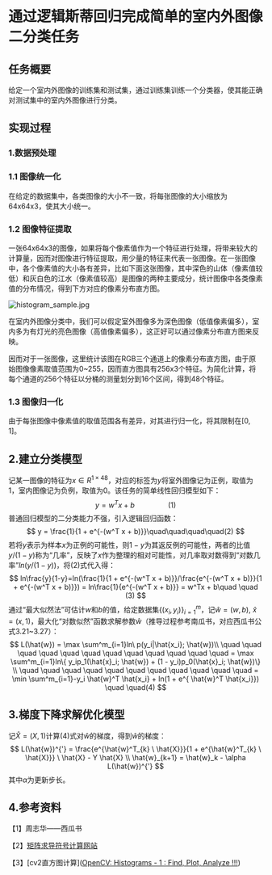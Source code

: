 # 通过逻辑斯蒂回归完成简单的室内外图像二分类任务

## 任务概要

给定一个室内外图像的训练集和测试集，通过训练集训练一个分类器，使其能正确对测试集中的室内外图像进行分类。



## 实现过程

### 1.数据预处理

### 1.1 图像统一化

在给定的数据集中，各类图像的大小不一致，将每张图像的大小缩放为64x64x3，使其大小统一。

### 1.2 图像特征提取

一张64x64x3的图像，如果将每个像素值作为一个特征进行处理，将带来较大的计算量，因而对图像进行特征提取，用少量的特征来代表一张图像。在一张图像中，各个像素值的大小各有差异，比如下面这张图像，其中深色的山体（像素值较低）和灰白色的江水（像素值较高）是图像的两种主要成分，统计图像中各类像素值的分布情况，得到下方对应的像素分布直方图。

![histogram_sample.jpg](https://docs.opencv.org/4.x/histogram_sample.jpg)

在室内外图像分类中，我们可以假定室外图像多为深色图像（低值像素偏多），室内多为有灯光的亮色图像（高值像素偏多），这正好可以通过像素分布直方图来反映。

因而对于一张图像，这里统计该图在RGB三个通道上的像素分布直方图，由于原始图像像素取值范围为0~255，因而直方图具有256x3个特征。为简化计算，将每个通道的256个特征以分桶的测量划分到16个区间，得到48个特征。

### 1.3 图像归一化

由于每张图像中像素值的取值范围各有差异，对其进行归一化，将其限制在[0, 1]。

## 2.建立分类模型

记某一图像的特征为$x\in R^{1 \times 48}$，对应的标签为$y$将室外图像记为正例，取值为1，室内图像记为负例，取值为0。该任务的简单线性回归模型如下：
$$
y = w^T x + b\quad\quad\quad\quad(1)
$$
普通回归模型的二分类能力不强，引入逻辑回归函数：
$$
y = \frac{1}{1 + e^{-(w^T x + b)}}\quad\quad\quad\quad(2)
$$
若将$y$表示为样本$x$为正例的可能性，则$1-y$为其返反例的可能性，两者的比值$y/(1-y)$称为“几率”，反映了$x$作为整理的相对可能性，对几率取对数得到“对数几率”$ln(y/(1-y))$，将(2)式代入得：
$$
ln\frac{y}{1-y}=ln(\frac{1}{1 + e^{-(w^T x + b)}}/\frac{e^{-(w^T x + b)}}{1 + e^{-(w^T x + b)}}) = ln\frac{1}{e^{-(w^T x + b)}} = w^Tx + b\quad \quad (3)
$$
通过“最大似然法”可估计$w$和$b$的值，给定数据集$\{(x_i, y_i)\}^m_{i=1}$，记$\hat{w} = (w, b),\ \hat{x}=(x, 1)$，最大化“对数似然”函数求解参数$\hat{w}$（推导过程参考南瓜书，对应西瓜书公式3.21~3.27）：
$$
L(\hat{w}) = \max \sum^m_{i=1}ln\ p(y_i|\hat{x_i}; \hat{w})\\
\quad \quad \quad \quad \quad \quad \quad \quad \quad \quad \quad \quad
= \max \sum^m_{i=1}ln\{ y_ip_1(\hat{x}_i; \hat{w})  + (1 - y_i)p_0(\hat{x}_i; \hat{w})\}	\\
\quad \quad \quad \quad \quad \quad \quad \quad \quad \quad \quad 
= \min \sum^m_{i=1}-y_i \hat{w}^T \hat{x_i} + ln(1 + e^{ \hat{w}^T \hat{x_i}})  \quad \quad(4)
$$

## 3.梯度下降求解优化模型

记$\hat{X} = (X, 1)$计算(4)式对$\hat{w}$的梯度，得到$\hat{w}$的梯度：
$$
L(\hat{w})^{'} = \frac{e^{\hat{w}^T_{k} \  \hat{X}}}{1 + e^{\hat{w}^T_{k} \  \hat{X}}} \ \hat{X} - Y \hat{X}  \\
\hat{w}_{k+1} = \hat{w}_k - \alpha L(\hat{w})^{'} 
$$
其中$\alpha$为更新步长。

## 4.参考资料

【1】周志华——西瓜书

【2】[矩阵求导符号计算网站](http://www.matrixcalculus.org/)

【3】[cv2直方图计算]([OpenCV: Histograms - 1 : Find, Plot, Analyze !!!](https://docs.opencv.org/4.x/d1/db7/tutorial_py_histogram_begins.html))